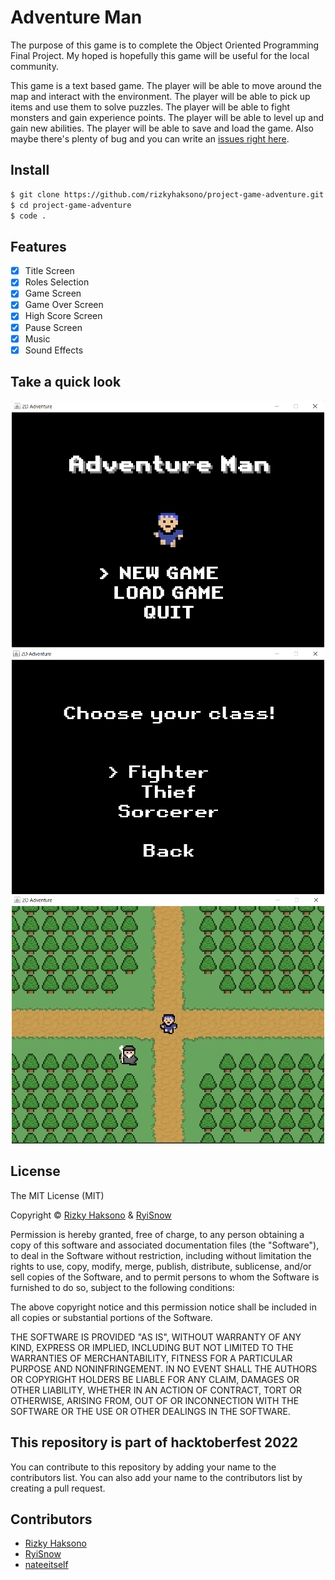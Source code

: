 # Adventure Man

The purpose of this game is to complete the Object Oriented Programming Final Project. My hoped is hopefully this game will be useful for the local community.

This game is a text based game. The player will be able to move around the map and interact with the environment. The player will be able to pick up items and use them to solve puzzles. The player will be able to fight monsters and gain experience points. The player will be able to level up and gain new abilities. The player will be able to save and load the game. Also maybe there's plenty of bug and you can write an [issues right here](https://github.com/rizkyhaksono/project-game-adventure/issues).

## Install

```bash
$ git clone https://github.com/rizkyhaksono/project-game-adventure.git
$ cd project-game-adventure
$ code .
```

## Features

-   [x] Title Screen
-   [x] Roles Selection
-   [x] Game Screen
-   [x] Game Over Screen
-   [x] High Score Screen
-   [x] Pause Screen
-   [x] Music
-   [x] Sound Effects

## Take a quick look

<div align="center">
 <img src="https://raw.githubusercontent.com/rizkyhaksono/project-game-adventure/main/screenshot/screen-1.png" width="500px"/>
 <img src="https://raw.githubusercontent.com/rizkyhaksono/project-game-adventure/main/screenshot/screen-2.png" width="500px"/>
 <img src="https://raw.githubusercontent.com/rizkyhaksono/project-game-adventure/main/screenshot/screen-3.png" width="500px"/>
</div>

## License

The MIT License (MIT)

Copyright © [Rizky Haksono](https://github.com/rizkyhaksono) & [RyiSnow](https://twitter.com/RyiSnow2017)

Permission is hereby granted, free of charge, to any person obtaining a copy of this software and associated documentation files (the "Software"), to deal in the Software without restriction, including without limitation the rights to use, copy, modify, merge, publish, distribute, sublicense, and/or sell copies of the Software, and to permit persons to whom the Software is furnished to do so, subject to the following conditions:

The above copyright notice and this permission notice shall be included in all copies or substantial portions of the Software.

THE SOFTWARE IS PROVIDED "AS IS", WITHOUT WARRANTY OF ANY KIND, EXPRESS OR IMPLIED, INCLUDING BUT NOT LIMITED TO THE WARRANTIES OF MERCHANTABILITY, FITNESS FOR A PARTICULAR PURPOSE AND NONINFRINGEMENT. IN NO EVENT SHALL THE AUTHORS OR COPYRIGHT HOLDERS BE LIABLE FOR ANY CLAIM, DAMAGES OR OTHER LIABILITY, WHETHER IN AN ACTION OF CONTRACT, TORT OR OTHERWISE, ARISING FROM, OUT OF OR INCONNECTION WITH THE SOFTWARE OR THE USE OR OTHER DEALINGS IN THE SOFTWARE.

## This repository is part of hacktoberfest 2022

You can contribute to this repository by adding your name to the contributors list. You can also add your name to the contributors list by creating a pull request.

## Contributors

-   [Rizky Haksono](https://github.com/rizkyhaksono)
-   [RyiSnow](https://github.com/RyiSnow)
-   [nateeitself](https://github.com/nateeitself)
